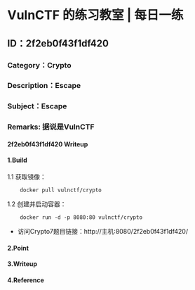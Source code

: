 # VulnCTF 的练习教室 | 每日一练
## ID：2f2eb0f43f1df420
### Category：Crypto
### Description：Escape
### Subject：Escape 
### Remarks: 据说是VulnCTF

#### 2f2eb0f43f1df420 Writeup

#### 1.Build

1.1 获取镜像：

```
    docker pull vulnctf/crypto
```

1.2 创建并启动容器：

```
    docker run -d -p 8080:80 vulnctf/crypto
```

* 访问Crypto7题目链接：http://主机:8080/2f2eb0f43f1df420/


#### 2.Point


#### 3.Writeup


#### 4.Reference


 